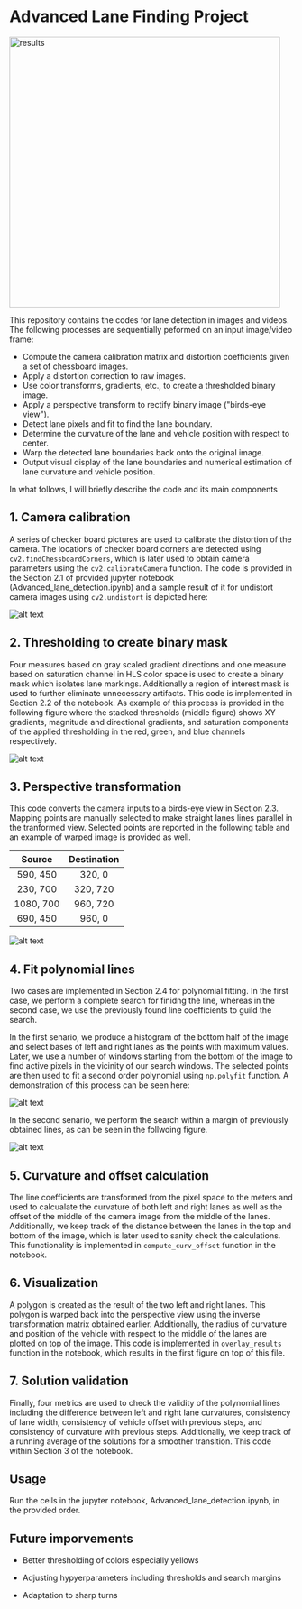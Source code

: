 # Advanced Lane Finding Project

[//]: # (Image References)

[image1]: output_images/calib_result.jpg "calibration"
[image2]: output_images/prespective_result.jpg "warp"
[image3]: output_images/poly_fit_result.jpg "polyfit"
[image4]: output_images/poly_fit_2_result.jpg "polyfit2"
[image5]: output_images/test3_result.jpg "binay"

<img src="output_images/front.png" width="480" alt="results" />

This repository contains the codes for lane detection in images and videos. The following processes are sequentially peformed on an input image/video frame:

* Compute the camera calibration matrix and distortion coefficients given a set of chessboard images.
* Apply a distortion correction to raw images.
* Use color transforms, gradients, etc., to create a thresholded binary image.
* Apply a perspective transform to rectify binary image ("birds-eye view").
* Detect lane pixels and fit to find the lane boundary.
* Determine the curvature of the lane and vehicle position with respect to center.
* Warp the detected lane boundaries back onto the original image.
* Output visual display of the lane boundaries and numerical estimation of lane curvature and vehicle position.

In what follows, I will briefly describe the code and its main components

## 1. Camera calibration

A series of checker board pictures are used to calibrate the distortion of the camera. The locations of checker board corners are detected using `cv2.findChessboardCorners`, which is later used to obtain camera parameters using the `cv2.calibrateCamera` function. The code is provided in the Section 2.1 of provided jupyter notebook (Advanced_lane_detection.ipynb) and a sample result of it for undistort camera images using `cv2.undistort` is depicted here:

![alt text][image1]

## 2. Thresholding to create binary mask

Four measures based on gray scaled gradient directions and one measure based on saturation channel in HLS color space is used to create a binary mask which isolates lane markings. Additionally a region of interest mask is used to further eliminate unnecessary artifacts. This code is implemented in Section 2.2 of the notebook. As example of this process is provided in the following figure where the stacked thresholds (middle figure) shows XY gradients, magnitude and directional gradients, and saturation components of the applied thresholding in the red, green, and blue channels respectively.

![alt text][image5]

## 3. Perspective transformation

This code converts the camera inputs to a birds-eye view in Section 2.3. Mapping points are manually selected to make straight lanes lines parallel in the tranformed view. Selected points are reported in the following table and an example of warped image is provided as well.

| Source        | Destination   | 
|:-------------:|:-------------:| 
| 590, 450      | 320, 0        | 
| 230, 700      | 320, 720      |
| 1080, 700     | 960, 720      |
| 690, 450      | 960, 0        |


![alt text][image2]

## 4. Fit polynomial lines
Two cases are implemented in Section 2.4 for polynomial fitting. In the first case, we perform a complete search for finidng the line, whereas in the second case, we use the previously found line coefficients to guild the search. 

In the first senario, we produce a histogram of the bottom half of the image and select bases of left and right lanes as the points with maximum values. Later, we use a number of windows starting from the bottom of the image to find active pixels in the vicinity of our search windows. The selected points are then used to fit a second order polynomial using `np.polyfit` function. A demonstration of this process can be seen here:

![alt text][image3]

In the second senario, we perform the search within a margin of previously obtained lines, as can be seen in the follwoing figure.

![alt text][image4]

## 5. Curvature and offset calculation

The line coefficients are transformed from the pixel space to the meters and used to calcualate the curvature of both left and right lanes as well as the offset of the middle of the camera image from the middle of the lanes. Additionally, we keep track of the distance between the lanes in the top and bottom of the image, which is later used to sanity check the calculations. This functionality is implemented in `compute_curv_offset` function in the notebook.

## 6. Visualization

A polygon is created as the result of the two left and right lanes. This polygon is warped back into the perspective view using the inverse transformation matrix obtained earlier. Additionally, the radius of curvature and position of the vehicle with respect to the middle of the lanes are plotted on top of the image. This code is implemented in `overlay_results` function in the notebook, which results in the first figure on top of this file.

## 7. Solution validation

Finally, four metrics are used to check the validity of the polynomial lines including the difference between left and right lane curvatures, consistency of lane width, consistency of vehicle offset with previous steps, and consistency of curvature with previous steps. Additionally, we keep track of a running average of the solutions for a smoother transition. This code within Section 3 of the notebook.


## Usage
Run the cells in the jupyter notebook, Advanced_lane_detection.ipynb, in the provided order.


## Future imporvements

* Better thresholding of colors especially yellows

* Adjusting hypyerparameters including thresholds and search margins

* Adaptation to sharp turns






